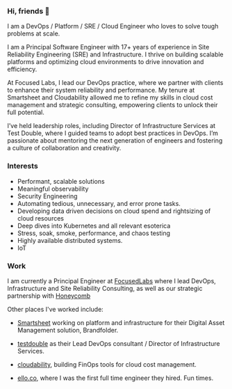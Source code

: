 ### Hi, friends 👋

I am a DevOps / Platform / SRE / Cloud Engineer who loves to solve tough problems at scale. 

I am a Principal Software Engineer with 17+ years of experience in Site Reliability Engineering (SRE) and Infrastructure. I thrive on building scalable platforms and optimizing cloud environments to drive innovation and efficiency.

At Focused Labs, I lead our DevOps practice, where we partner with clients to enhance their system reliability and performance. My tenure at Smartsheet and Cloudability allowed me to refine my skills in cloud cost management and strategic consulting, empowering clients to unlock their full potential.

I’ve held leadership roles, including Director of Infrastructure Services at Test Double, where I guided teams to adopt best practices in DevOps. I’m passionate about mentoring the next generation of engineers and fostering a culture of collaboration and creativity.

### Interests 

- Performant, scalable solutions
- Meaningful observability
- Security Engineering
- Automating tedious, unnecessary, and error prone tasks. 
- Developing data driven decisions on cloud spend and rightsizing of cloud resources
- Deep dives into Kubernetes and all relevant esoterica
- Stress, soak, smoke, performance, and chaos testing
- Highly available distributed systems.
- IoT 

### Work

I am currently a Principal Engineer at [FocusedLabs](https://focusedlabs.io/) where I lead DevOps, Infrastructure and Site Reliability Consulting, as well as our strategic partnership with [Honeycomb](https://www.honeycomb.io/)

Other places I've worked include: 

- [Smartsheet](https://www.smartsheet.com/) working on platform and infrastructure for their Digital Asset Management solution, Brandfolder.

- [testdouble](https://testdouble.com) as their Lead DevOps consultant / Director of Infrastructure Services.

- [cloudability](https://www.apptio.com/products/cloudability/), building FinOps tools for cloud cost management.

- [ello.co](https://waxy.org/2024/01/the-quiet-death-of-ellos-big-dreams/), where I was the first full time engineer they hired. Fun times.


